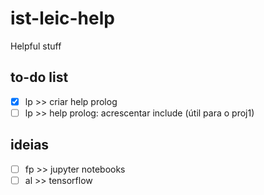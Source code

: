 # ist-leic-help
Helpful stuff

## to-do list
- [X] lp >> criar help prolog
- [ ] lp >> help prolog: acrescentar include (útil para o proj1)

## ideias
- [ ] fp >> jupyter notebooks
- [ ] al >> tensorflow
